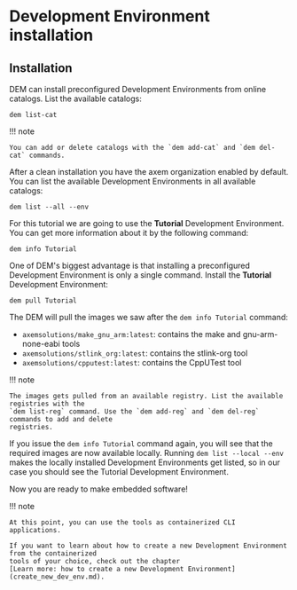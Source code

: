 # Development Environment installation

## Installation

DEM can install preconfigured Development Environments from online catalogs. List the available 
catalogs:

    dem list-cat

!!! note 

    You can add or delete catalogs with the `dem add-cat` and `dem del-cat` commands.

After a clean installation you have the axem organization enabled by default. 
You can list the available Development Environments in all available catalogs:

    dem list --all --env

For this tutorial we are going to use the **Tutorial** Development Environment. You can get more 
information about it by the following command:

    dem info Tutorial

One of DEM's biggest advantage is that installing a preconfigured Development Environment is only a 
single command. Install the **Tutorial** Development Environment:

    dem pull Tutorial

The DEM will pull the images we saw after the `dem info Tutorial` command:

- `axemsolutions/make_gnu_arm:latest`: contains the make and gnu-arm-none-eabi tools
- `axemsolutions/stlink_org:latest`: contains the stlink-org tool
- `axemsolutions/cpputest:latest`: contains the CppUTest tool

!!! note 

    The images gets pulled from an available registry. List the available registries with the 
    `dem list-reg` command. Use the `dem add-reg` and `dem del-reg` commands to add and delete 
    registries.

If you issue the `dem info Tutorial` command again, you will see that the required images are now 
available locally. Running `dem list --local --env` makes the locally installed Development 
Environments get listed, so in our case you should see the Tutorial Development Environment.

Now you are ready to make embedded software!

!!! note

    At this point, you can use the tools as containerized CLI applications.  

    If you want to learn about how to create a new Development Environment from the containerized 
    tools of your choice, check out the chapter 
    [Learn more: how to create a new Development Environment](create_new_dev_env.md).
